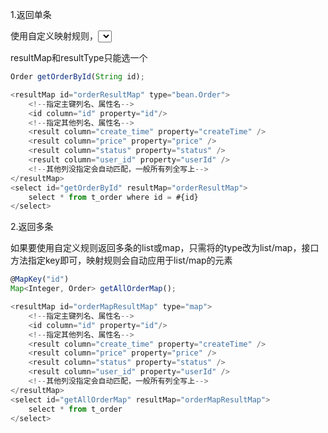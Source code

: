 1.返回单条

使用<resultMap>自定义映射规则，<select>的resultMap属性指定规则

resultMap和resultType只能选一个

```javascript
Order getOrderById(String id);
```



```javascript
<resultMap id="orderResultMap" type="bean.Order">
    <!--指定主键列名、属性名-->
    <id column="id" property="id"/>
    <!--指定其他列名、属性名-->
    <result column="create_time" property="createTime" />
    <result column="price" property="price" />
    <result column="status" property="status" />
    <result column="user_id" property="userId" />
    <!--其他列没指定会自动匹配，一般所有列全写上-->
</resultMap>
<select id="getOrderById" resultMap="orderResultMap">
    select * from t_order where id = #{id}
</select>
```



2.返回多条

如果要使用自定义规则返回多条的list或map，只需将<resultMap>的type改为list/map，接口方法指定key即可，映射规则会自动应用于list/map的元素

```javascript
@MapKey("id")
Map<Integer, Order> getAllOrderMap();
```



```javascript
<resultMap id="orderMapResultMap" type="map">
    <!--指定主键列名、属性名-->
    <id column="id" property="id"/>
    <!--指定其他列名、属性名-->
    <result column="create_time" property="createTime" />
    <result column="price" property="price" />
    <result column="status" property="status" />
    <result column="user_id" property="userId" />
    <!--其他列没指定会自动匹配，一般所有列全写上-->
</resultMap>
<select id="getAllOrderMap" resultMap="orderMapResultMap">
    select * from t_order
</select>
```


